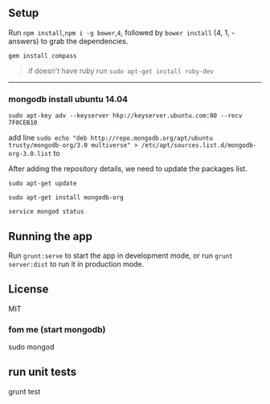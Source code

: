 

## Setup

Run `npm install`,`npm i -g bower`,`4`, followed by `bower install` (4, 1, - answers) to grab the dependencies.

`gem install compass`
> if doesn't have ruby run `sudo apt-get install ruby-dev`

 ---
### mongodb install ubuntu 14.04

`sudo apt-key adv --keyserver hkp://keyserver.ubuntu.com:80 --recv 7F0CEB10`


add line `sudo echo "deb http://repo.mongodb.org/apt/ubuntu trusty/mongodb-org/3.0 multiverse" > /etc/apt/sources.list.d/mongodb-org-3.0.list` to 


After adding the repository details, we need to update the packages list.

`sudo apt-get update`

`sudo apt-get install mongodb-org`

`service mongod status`

## Running the app

Run `grunt:serve` to start the app in development mode, or run `grunt server:dist` to run it in production mode.

## License

MIT

### fom me (start mongodb)
sudo mongod

## run unit tests 
grunt test